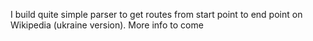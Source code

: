 I build quite simple parser to get routes from start point to end point on Wikipedia (ukraine version). More info to come
